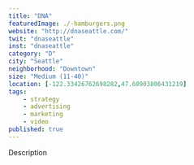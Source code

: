 ```yaml
---
title: "DNA"
featuredImage: ./-hamburgers.png
website: "http://dnaseattle.com/"
twit: "dnaseattle"
inst: "dnaseattle"
category: "D"
city: "Seattle"
neighborhood: "Downtown"
size: "Medium (11-40)"
location: [-122.33426762698282,47.60903806431219]
tags:
    - strategy
    - advertising
    - marketing
    - video
published: true
---
```


Description

